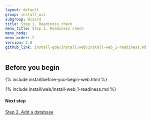```yaml
---
layout: default 
group: install_wiz 
subgroup: Wizard
title: Step 1. Readiness check
menu_title: Step 1. Readiness check
menu_node: 
menu_order: 2
version: 2.0
github_link: install-gde/install/web/install-web_1-readiness.md
---
```


## Before you begin
{% include install/before-you-begin-web.html %}

{% include install/web/install-web_1-readiness.md %}

#### Next step
<a href="{{page.baseurl}}install-gde/install/web/install-web_2-db.html">Step 2. Add a database</a>

